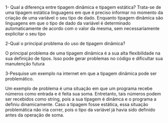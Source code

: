 1- Qual a diferença entre tipagem dinâmica e tipagem estática?
Trata-se de uma tipagem estática linguagens em que é preciso informar no momento da criação de uma variável o seu tipo de dado.
Enquanto tipagem dinâmica são linguagens em que o tipo de dado da variável é determinado automaticamente de acordo com o valor da mesma,
sem necessariamente explicitar o seu tipo

2-Qual o principal problema do uso de tipagem dinâmica?

O principal problema de uma tipagem dinâmica é a sua alta flexibilidade na sua definição de tipos.
Isso pode gerar problemas no código e dificultar sua manutenção futura

3-Pesquise um exemplo na internet em que a tipagem dinâmica pode ser problemático.

Um exemplo de problema é uma situação em que um programa recebe números como entrada e é feita sua soma. 
Entretanto, tais números podem ser recebidos como string, pois a sua tipagem é dinâmca e o programa a definiu dinamicamente. 
Caso a tipagem fosse estática, essa situação problemática não iria correr, pois o tipo da variável já havia sido definido antes da operação de soma.
